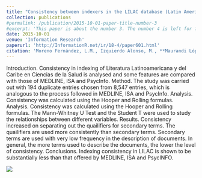 ```yaml
---
title: "Consistency between indexers in the LILAC database (Latin American and Caribbean Health Science Literature)"
collection: publications
#permalink: /publication/2015-10-01-paper-title-number-3
#excerpt: 'This paper is about the number 3. The number 4 is left for future work.'
date: 2015-10-01
venue: 'Information Research'
paperurl: 'http://InformationR.net/ir/18-4/paper601.html'
citation: 'Moreno Fernández, L.M., Izquierdo Alonso, M., **Maurandi López, A**. & Vallés Valenzuela, J., "Consistency between indexers in the LILAC database (Latin American and Caribbean Health Science Literature)”, Information Research, 18(4), paper 601. [Available at <http://InformationR.net/ir/18-4/paper601.html>]'
---
```



Introduction. Consistency in indexing of Literatura Latinoamericana y del Caribe en Ciencias de la Salud is analysed and some features are compared with those of MEDLINE, ISA and PsycInfo. Method. The study was carried out with 194 duplicate entries chosen from 8,547 entries, which is analogous to the process followed in MEDLINE, ISA and PsycInfo. Analysis. Consistency was calculated using the Hooper and Rolling formulas. Analysis. Consistency was calculated using the Hooper and Rolling formulas. The Mann-Whitney U Test and the Student T were used to study the relationships between different variables. Results. Consistency increased on separating out the quailifiers for secondary terms. The quailifiers are used more consistently than secondary terms. Secondary terms are used with very low frequency in the description of documents. In general, the more terms used to describe the documents, the lower the level of consistency. Conclusions. Indexing consistency in LILAC is shown to be substantially less than that offered by MEDLINE, ISA and PsycINFO.




![](https://amaurandi.github.io/files/infresearch.png)
